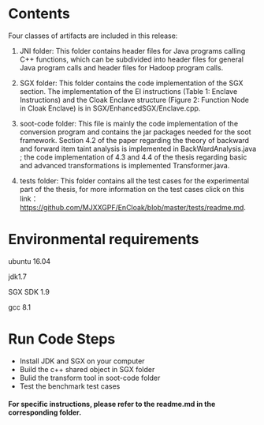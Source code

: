 # Contents
Four classes of artifacts are included in this release:
1. JNI folder: This folder contains header files for Java programs calling C++ functions, which can be subdivided into header files for general Java program calls and header files for Hadoop program calls.
2. SGX folder: This folder contains the code implementation of the SGX section. The implementation of the EI instructions (Table 1: Enclave Instructions) and the Cloak Enclave structure (Figure 2: Function Node in Cloak Enclave) is in SGX/EnhancedSGX/Enclave.cpp.

3. soot-code folder: This file is mainly the code implementation of the conversion program and contains the jar packages needed for the soot framework. Section 4.2 of the paper regarding the theory of backward and forward item taint analysis is implemented in BackWardAnalysis.java ; the code implementation of 4.3 and 4.4 of the thesis regarding basic and advanced transformations is implemented  Transformer.java.
4.  tests folder: This folder contains all the test cases for the experimental part of the thesis, for more information on the test cases click on this link： https://github.com/MJXXGPF/EnCloak/blob/master/tests/readme.md.

# Environmental requirements
ubuntu 16.04

jdk1.7

SGX SDK 1.9

gcc 8.1


# Run Code Steps 
* Install JDK and SGX on your computer
* Build the c++ shared object in SGX folder
* Bulid the transform tool in soot-code folder
* Test the benchmark test cases
#### For specific instructions, please refer to the readme.md in the corresponding folder.
